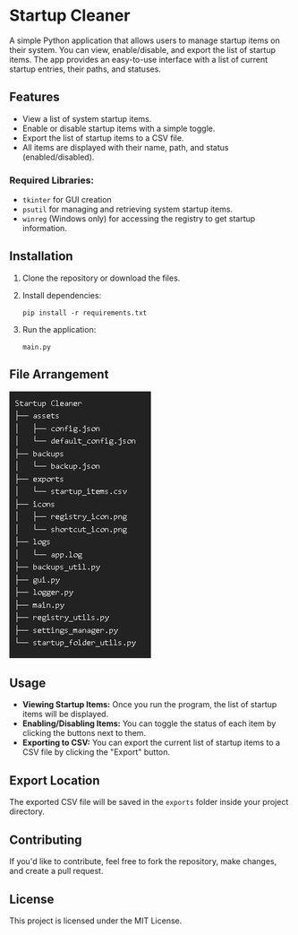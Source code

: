 # Startup Cleaner

A simple Python application that allows users to manage startup items on their system. You can view, enable/disable, and export the list of startup items. The app provides an easy-to-use interface with a list of current startup entries, their paths, and statuses.

## Features

- View a list of system startup items.
- Enable or disable startup items with a simple toggle.
- Export the list of startup items to a CSV file.
- All items are displayed with their name, path, and status (enabled/disabled).

### Required Libraries:
- `tkinter` for GUI creation
- `psutil` for managing and retrieving system startup items.
- `winreg` (Windows only) for accessing the registry to get startup information.

## Installation

1. Clone the repository or download the files.
   
2. Install dependencies:

    ```
    pip install -r requirements.txt
    ```

3. Run the application:

    ```
    main.py
    ```
    
## File Arrangement
![Tree](screenshots/tree.PNG)

## Usage

- **Viewing Startup Items:** Once you run the program, the list of startup items will be displayed.
- **Enabling/Disabling Items:** You can toggle the status of each item by clicking the buttons next to them.
- **Exporting to CSV:** You can export the current list of startup items to a CSV file by clicking the "Export" button.

## Export Location

The exported CSV file will be saved in the `exports` folder inside your project directory.

## Contributing

If you'd like to contribute, feel free to fork the repository, make changes, and create a pull request.

## License

This project is licensed under the MIT License.
